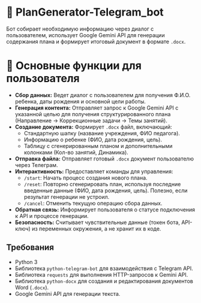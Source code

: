 # 🤖 PlanGenerator-Telegram_bot

Бот собирает необходимую информацию через диалог с пользователем, использует Google Gemini API для генерации содержания плана и формирует итоговый документ в формате `.docx`.

# 🚀 Основные функции для пользователя 

*   **Сбор данных:** Ведет диалог с пользователем для получения Ф.И.О. ребенка, даты рождения и основной цели работы.
*   **Генерация контента:** Отправляет запрос к Google Gemini API с указанной целью для получения структурированного плана (Направление -> Коррекционные задачи -> Темы занятий).
*   **Создание документа:** Формирует `.docx` файл, включающий:
    *   Стандартную шапку (название учреждения, ФИО педагога).
    *   Информацию о ребенке (ФИО, дата рождения, цель).
    *   Таблицу с сгенерированным планом и дополнительными колонками (Кол-во занятий, Динамика).
*   **Отправка файла:** Отправляет готовый `.docx` документ пользователю через Телеграм.
*   **Интерактивность:** Предоставляет команды для управления:
    *   `/start`: Начать процесс создания нового плана.
    *   `/reset`: Повторно сгенерировать план, используя последние введенные данные (ФИО, дата рождения, цель). Полезно, если результат генерации не устроил.
    *   `/cancel`: Отменить текущую операцию сбора данных.
*   **Обратная связь:** Информирует пользователя о статусе подключения к API и процессе генерации.
*   **Безопасность:** Считывает чувствительные данные (токен бота, API-ключ) из переменных окружения, а не хранит их в коде.

## Требования

*   Python 3
*   Библиотека `python-telegram-bot` для взаимодействия с Telegram API.
*   Библиотека `requests` для выполнения HTTP-запросов к Gemini API.
*   Библиотека `python-docx` для создания и редактирования документов Word (`.docx`).
*   Google Gemini API для генерации текста.
